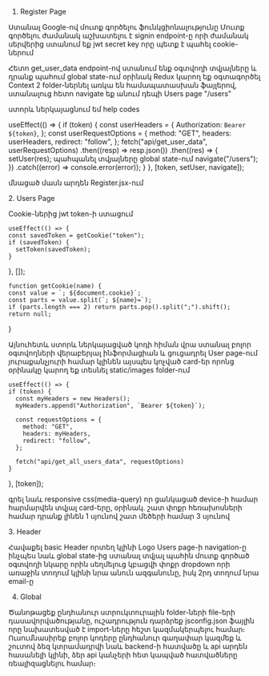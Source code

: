 1. Register Page

Ստանալ Google-ով մուտք գործելու ֆունկցիոնալությունը
Մուտք գործելու ժամանակ աշխատելու է signin endpoint-ը որի ժամանակ սերվերից ստանում եք jwt secret key որը պետք է պահել cookie-ներում

Հետո get_user_data endpoint-ով ստանում ենք օգտվողի տվյալները և դրանք պահում global state-ում օրինակ Redux կարող եք օգտագործել Context 2 folder-ներնել առկա են համապատասխան ֆայլերով, ստանալուց հետո navigate եք անում դեպի Users page "/users"

ստորև ներկայացնում եմ help codes

  useEffect(() => {
    if (token) {
      const userHeaders = {
        Authorization: `Bearer ${token}`,
      };
      const userRequestOptions = {
        method: "GET",
        headers: userHeaders,
        redirect: "follow",
      };
      fetch("api/get_user_data", userRequestOptions)
        .then((resp) => resp.json())
        .then((res) => {
          setUser(res); պահպանել տվյալները global state-ում
          navigate("/users");
        })
        .catch((error) => console.error(error));
    }
  }, [token, setUser, navigate]);

  մնացած մասն արդեն Register.jsx-ում


  2․ Users Page

  Cookie-ներից jwt token-ի ստացում

    useEffect(() => {
    const savedToken = getCookie("token");
    if (savedToken) {
      setToken(savedToken);
    }
  }, []);

    function getCookie(name) {
    const value = `; ${document.cookie}`;
    const parts = value.split(`; ${name}=`);
    if (parts.length === 2) return parts.pop().split(";").shift();
    return null;
  }

  Այնուհետև ստորև ներկայացված կոդի հիման վրա ստանալ բոլոր օգտվողների վերաբերյալ ինֆորմացիան և ցուցադրել User page-ում յուրաքանչյուրի համար կլինեն այսպես կոչված card-եր որոնց օրինակը կարող եք տեսնել static/images folder-ում

    useEffect(() => {
    if (token) {
      const myHeaders = new Headers();
      myHeaders.append("Authorization", `Bearer ${token}`);

      const requestOptions = {
        method: "GET",
        headers: myHeaders,
        redirect: "follow",
      };

      fetch("api/get_all_users_data", requestOptions)
    }
  }, [token]);

  գրել նաև responsive css(media-query) որ ցանկացած device-ի համար հարմարվեն տվյալ card-երը, օրինակ․ շատ փոքր հեռախոսների համար դրանք լինեն 1 սյունով շատ մեծերի համար 3 սյունով

  3․ Header

  Հավաքել basic Header որտեղ կլինի Logo Users page-ի navigation-ը ինչպես նաև global state-ից ստանալ տվյալ պահին մուտք գործած օգտվողի նկարը որին սեղմելուց կբացվի փոքր dropdown որի առաջին տողում կլինի նրա անուն ազգանունը, իսկ 2րդ տողում նրա email-ը


  4. Global

  Ծանոթացեք ընդհանուր ստրուկտուրային folder-ների file-երի դասավորվածությանը, ուշադրություն դարձրեք jsconfig.json ֆայլին որը նախատեսված է import-ները հեշտ կազմակերպելու համար։
  Ուսումնասիրեք բոլոր կոդերը ընդհանուր գաղափար կազմեք և շուտով ձեզ կտրամադրվի նաև backend-ի հատվածը և api արդեն հասանելի կլինի, ձեր api կանչերի հետ կապված հատվածները ռեալիզացնելու համար։